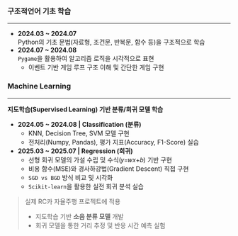 ### **구조적언어 기초 학습**
---
- **2024.03 ~ 2024.07**  
  Python의 기초 문법(자료형, 조건문, 반복문, 함수 등)을 구조적으로 학습  
- **2024.07 ~ 2024.08**  
  `Pygame`을 활용하여 알고리즘 로직을 시각적으로 표현  
  - 이벤트 기반 게임 루프 구조 이해 및 간단한 게임 구현 

### **Machine Learning**
---
**지도학습(Supervised Learning) 기반 분류/회귀 모델 학습**
- **2024.05 ~ 2024.08 | Classification (분류)**  
  - KNN, Decision Tree, SVM 모델 구현  
  - 전처리(Numpy, Pandas), 평가 지표(Accuracy, F1-Score) 실습  
- **2025.03 ~ 2025.07 | Regression (회귀)**  
  - 선형 회귀 모델의 가설 수립 및 수식(𝑦=𝑤𝑥+𝑏) 기반 구현  
  - 비용 함수(MSE)와 경사하강법(Gradient Descent) 직접 구현  
  - `SGD vs BGD` 방식 비교 및 시각화  
  - `Scikit-learn`을 활용한 실전 회귀 분석 실습

> 실제 RC카 자율주행 프로젝트에 적용  
> - 지도학습 기반 **소음 분류 모델** 개발  
> - 회귀 모델을 통한 거리 추정 및 반응 시간 예측 실험
